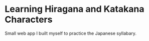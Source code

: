 # Learning Hiragana and Katakana Characters
Small web app I built myself to practice the Japanese syllabary.
